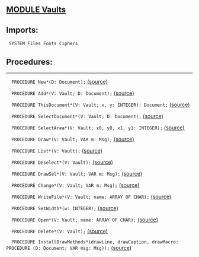
## [MODULE Vaults](https://github.com/io-core/Crypto/blob/main/Vaults.Mod)

  ## Imports:
` SYSTEM Files Fonts Ciphers`

## Procedures:
---

`  PROCEDURE New*(D: Document);` [(source)](https://github.com/io-core/Crypto/blob/main/Vaults.Mod#L80)


`  PROCEDURE Add*(V: Vault; D: Document);` [(source)](https://github.com/io-core/Crypto/blob/main/Vaults.Mod#L84)


`  PROCEDURE ThisDocument*(V: Vault; x, y: INTEGER): Document;` [(source)](https://github.com/io-core/Crypto/blob/main/Vaults.Mod#L89)


`  PROCEDURE SelectDocument*(V: Vault; D: Document);` [(source)](https://github.com/io-core/Crypto/blob/main/Vaults.Mod#L96)


`  PROCEDURE SelectArea*(V: Vault; x0, y0, x1, y1: INTEGER);` [(source)](https://github.com/io-core/Crypto/blob/main/Vaults.Mod#L101)


`  PROCEDURE Draw*(V: Vault; VAR m: Msg);` [(source)](https://github.com/io-core/Crypto/blob/main/Vaults.Mod#L115)


`  PROCEDURE List*(V: Vault);` [(source)](https://github.com/io-core/Crypto/blob/main/Vaults.Mod#L122)


`  PROCEDURE Deselect*(V: Vault);` [(source)](https://github.com/io-core/Crypto/blob/main/Vaults.Mod#L137)


`  PROCEDURE DrawSel*(V: Vault; VAR m: Msg);` [(source)](https://github.com/io-core/Crypto/blob/main/Vaults.Mod#L143)


`  PROCEDURE Change*(V: Vault; VAR m: Msg);` [(source)](https://github.com/io-core/Crypto/blob/main/Vaults.Mod#L152)


`  PROCEDURE WriteFile*(V: Vault; name: ARRAY OF CHAR);` [(source)](https://github.com/io-core/Crypto/blob/main/Vaults.Mod#L163)


`  PROCEDURE SetWidth*(w: INTEGER);` [(source)](https://github.com/io-core/Crypto/blob/main/Vaults.Mod#L171)


`  PROCEDURE Open*(V: Vault; name: ARRAY OF CHAR);` [(source)](https://github.com/io-core/Crypto/blob/main/Vaults.Mod#L176)


`  PROCEDURE Delete*(V: Vault);` [(source)](https://github.com/io-core/Crypto/blob/main/Vaults.Mod#L193)


`  PROCEDURE InstallDrawMethods*(drawLine, drawCaption, drawMacro: PROCEDURE (D: Document; VAR msg: Msg));` [(source)](https://github.com/io-core/Crypto/blob/main/Vaults.Mod#L212)

